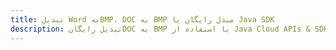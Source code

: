 ---title: تبدیل Word بهBMP، DOC به BMP مبدل رایگان یا Java SDKdescription: تبدیل رایگانDOC به BMP با استفاده از Java Cloud APIs & SDK. همچنین اسناد Microsoft Word و OpenOffice را در Cloud ایجاد، ویرایش و رندر کنید.---